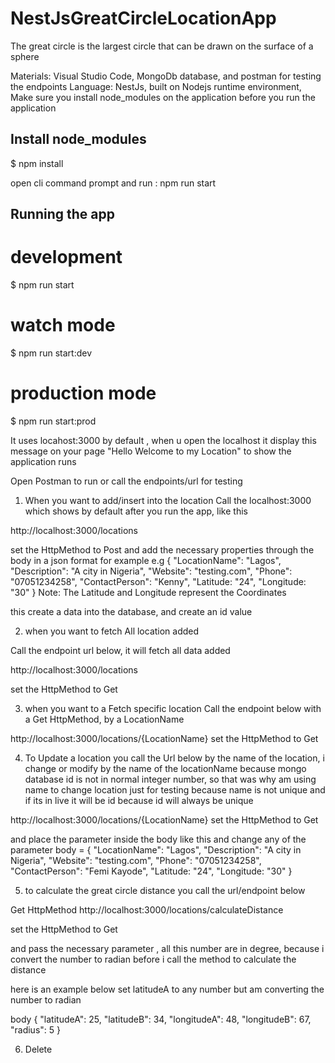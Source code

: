 # NestJsGreatCircleLocationApp
The great circle is the largest circle that can be drawn on the surface of a sphere


Materials: Visual Studio Code, MongoDb database, and postman for testing the endpoints
Language: NestJs, built on Nodejs runtime environment,
Make sure you install node_modules on the application before you run the application

## Install node_modules
$ npm install

open cli command prompt and run : npm run start

## Running the app
# development
$ npm run start

# watch mode
$ npm run start:dev

# production mode
$ npm run start:prod


It uses locahost:3000 by default , when u open the localhost it display this message on your page "Hello Welcome to my Location" to show the application runs

Open Postman to run or call the endpoints/url for testing
 
1. When you want to add/insert into the location
Call the localhost:3000 which shows by default after you run the app, like this

http://localhost:3000/locations

set the HttpMethod to Post
and add the necessary properties through the body in a json format for example
e.g 
{
        "LocationName": "Lagos",
        "Description": "A city in Nigeria",
        "Website": "testing.com",
        "Phone": "07051234258",
        "ContactPerson": "Kenny",
	"Latitude: "24",
	"Longitude: "30"
}
Note: The Latitude and Longitude represent the Coordinates 

this create a data into the database, and create an id value

2. when you want to fetch All location added 

Call the endpoint url below, it will fetch all data added

http://localhost:3000/locations

set the HttpMethod to Get

3. when you want to a Fetch specific location
Call the endpoint below with a Get HttpMethod,
by a LocationName

http://localhost:3000/locations/{LocationName}
set the HttpMethod to Get

4. To Update a location you call the Url below 
by the name of the location, i change or modify by the name of the locationName
because mongo database id is not in normal integer number, so that was why am using name to change location just for testing because name is not unique and if its in live it will be id because id will always be unique

http://localhost:3000/locations/{LocationName}
set the HttpMethod to Get

and place the parameter inside the body like this and change any of the parameter
body = 
{
      "LocationName": "Lagos",
      "Description": "A city in Nigeria",
      "Website": "testing.com",
      "Phone": "07051234258",
      "ContactPerson": "Femi Kayode",
      "Latitude: "24",
      "Longitude: "30"
}


5. to calculate the great circle distance you call the url/endpoint below

Get HttpMethod
http://localhost:3000/locations/calculateDistance

set the HttpMethod to Get

and pass the necessary parameter , all this number are in degree, because i convert the number to radian before i call the method to calculate the distance 

here is an example below set latitudeA to any number but am converting the number to radian 

body
{
    "latitudeA": 25,
    "latitudeB": 34,
    "longitudeA": 48,
    "longitudeB": 67,
    "radius": 5
}

6. Delete 

